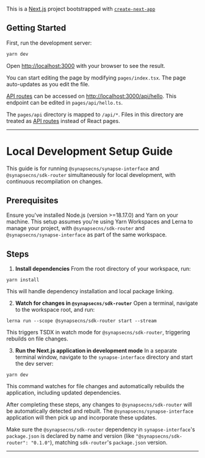 This is a [Next.js](https://nextjs.org/) project bootstrapped with [`create-next-app`](https://github.com/vercel/next.js/tree/canary/packages/create-next-app)

## Getting Started

First, run the development server:

```bash
yarn dev
```

Open [http://localhost:3000](http://localhost:3000) with your browser to see the result.

You can start editing the page by modifying `pages/index.tsx`. The page auto-updates as you edit the file.

[API routes](https://nextjs.org/docs/api-routes/introduction) can be accessed on [http://localhost:3000/api/hello](http://localhost:3000/api/hello). This endpoint can be edited in `pages/api/hello.ts`.

The `pages/api` directory is mapped to `/api/*`. Files in this directory are treated as [API routes](https://nextjs.org/docs/api-routes/introduction) instead of React pages.

---

# Local Development Setup Guide

This guide is for running `@synapsecns/synapse-interface` and `@synapsecns/sdk-router` simultaneously for local development, with continuous recompilation on changes.

## Prerequisites

Ensure you've installed Node.js (version >=18.17.0) and Yarn on your machine. This setup assumes you're using Yarn Workspaces and Lerna to manage your project, with `@synapsecns/sdk-router` and `@synapsecns/synapse-interface` as part of the same workspace.

## Steps

1. **Install dependencies**
   From the root directory of your workspace, run:

```shell
yarn install
```

This will handle dependency installation and local package linking.

2. **Watch for changes in `@synapsecns/sdk-router`**
   Open a terminal, navigate to the workspace root, and run:

```shell
lerna run --scope @synapsecns/sdk-router start --stream
```

This triggers TSDX in watch mode for `@synapsecns/sdk-router`, triggering rebuilds on file changes.

3. **Run the Next.js application in development mode**
   In a separate terminal window, navigate to the `synapse-interface` directory and start the dev server:

```shell
yarn dev
```

This command watches for file changes and automatically rebuilds the application, including updated dependencies.

After completing these steps, any changes to `@synapsecns/sdk-router` will be automatically detected and rebuilt. The `@synapsecns/synapse-interface` application will then pick up and incorporate these updates.

Make sure the `@synapsecns/sdk-router` dependency in `synapse-interface`'s `package.json` is declared by name and version (like `"@synapsecns/sdk-router": "0.1.0"`), matching `sdk-router`'s `package.json` version.

---
